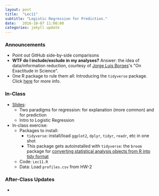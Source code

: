 ```yaml
---
layout: post
title:  "Lec11"
subtitle: "Logistic Regression for Prediction."
date:   2016-10-07 11:00:00
categories: jekyll update
---
```




### Announcements

* Point out GitHub side-by-side comparisons
* **WTF do I include/exclude in my analyses?** Answer: the idea of data/information
reduction, courtesy of [Jorge Luis 
Borges](https://en.wikipedia.org/wiki/Jorge_Luis_Borges)'s "On Exactitude in 
Science".
* One R package to rule them all: Introducing the `tidyverse` package. Click [here](https://blog.rstudio.org/2016/09/15/tidyverse-1-0-0/) for more info.


### In-Class

* <a href = "http://htmlpreview.github.io/?https://raw.githubusercontent.com/2016-09-Middlebury-Data-Science/Topics/master/Lec11%20Logistic%20Regression%20for%20Prediction/Lec11.html"
target = "_blank">Slides</a>:
    + Two paradigms for regression: for explanation (more common) and for prediction
    + Intro to Logistic Regression
* In-class exercise:
    + Packages to install:
        + `tidyverse`: install/load `ggplot2`, `dplyr`, `tidyr`, `readr`, etc in one shot
        + This package gets autoinstalled with `tidyverse`: the `broom` package for [converting statistical analysis objects from R into tidy format](https://github.com/dgrtwo/broom) 
    + Code: `Lec11.R`
    + Data: Load `profiles.csv` from HW-2


### After-Class Updates

* 

